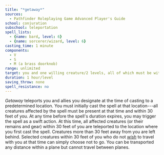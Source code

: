 ```yaml
---
title: "*getaway*"
sources:
  - Pathfinder Roleplaying Game Advanced Player's Guide
school: conjuration
subschool: teleportation
spell_lists:
  - {name: bard, level: 6}
  - {name: sorcerer/wizard, level: 6}
casting_time: 1 minute
components:
  - V
  - S
  - M (a brass doorknob)
range: unlimited
target: you and one willing creature/2 levels, all of which must be within 30 feet of you
duration: 1 hour/level
saving_throw: none
spell_resistance: no
---
```


*Getaway* teleports you and allies you designate at the time of casting to a predetermined location. You must initially cast the spell at that location---all creatures affected by the spell must be present at that time and within 30 feet of you. At any time before the spell's duration expires, you may trigger the spell as a swift action. At this time, all affected creatures (or their remains and gear) within 30 feet of you are teleported to the location where you first cast the spell. Creatures more than 30 feet away from you are left behind. Selected creatures within 30 feet of you who do not [*wish*](/spells/wish/) to travel with you at that time can simply choose not to go. You can be transported any distance within a plane but cannot travel between planes.

